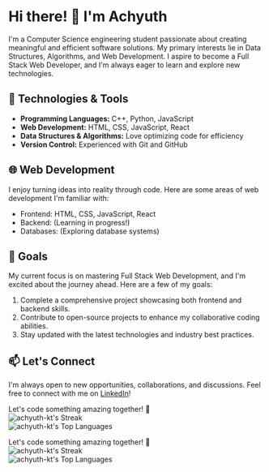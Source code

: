 # Hi there! 👋 I'm Achyuth

I'm a Computer Science engineering student passionate about creating meaningful and efficient software solutions. My primary interests lie in Data Structures, Algorithms, and Web Development. I aspire to become a Full Stack Web Developer, and I'm always eager to learn and explore new technologies.

## 🔧 Technologies & Tools

- **Programming Languages:** C++, Python, JavaScript
- **Web Development:** HTML, CSS, JavaScript, React
- **Data Structures & Algorithms:** Love optimizing code for efficiency
- **Version Control:** Experienced with Git and GitHub

## 🌐 Web Development

I enjoy turning ideas into reality through code. Here are some areas of web development I'm familiar with:

- Frontend: HTML, CSS, JavaScript, React
- Backend: (Learning in progress!)
- Databases: (Exploring database systems)

## 🚀 Goals

My current focus is on mastering Full Stack Web Development, and I'm excited about the journey ahead. Here are a few of my goals:

1. Complete a comprehensive project showcasing both frontend and backend skills.
2. Contribute to open-source projects to enhance my collaborative coding abilities.
3. Stay updated with the latest technologies and industry best practices.

## 📫 Let's Connect

I'm always open to new opportunities, collaborations, and discussions. Feel free to connect with me on [LinkedIn](your-linkedin-profile-url)!

Let's code something amazing together! 🚀       
![achyuth-kt's Streak](https://github-readme-streak-stats.herokuapp.com/?user=achyuth-k-t&theme=vue-dark&hide_border=true)    
![achyuth-kt's Top Languages](https://github-readme-stats.vercel.app/api/top-langs/?username=achyuth-k-t&theme=merko&show_icons=true&hide_border=false&layout=compact)

Let's code something amazing together! 🚀       
![achyuth-kt's Streak](https://github-readme-streak-stats.herokuapp.com/?user=achyuth-kt&theme=vue-dark&hide_border=true)    
![achyuth-kt's Top Languages](https://github-readme-stats.vercel.app/api/top-langs/?username=achyuth-kt&theme=merko&show_icons=true&hide_border=false&layout=compact)
